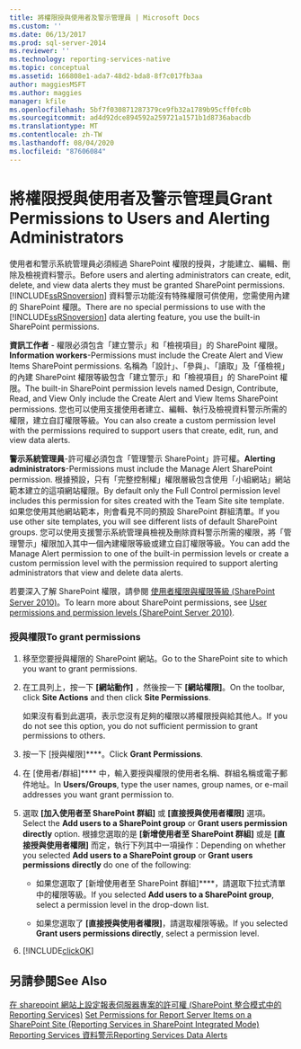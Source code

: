 ```yaml
---
title: 將權限授與使用者及警示管理員 | Microsoft Docs
ms.custom: ''
ms.date: 06/13/2017
ms.prod: sql-server-2014
ms.reviewer: ''
ms.technology: reporting-services-native
ms.topic: conceptual
ms.assetid: 166808e1-ada7-48d2-bda8-8f7c017fb3aa
author: maggiesMSFT
ms.author: maggies
manager: kfile
ms.openlocfilehash: 5bf7f030871287379ce9fb32a1789b95cff0fc0b
ms.sourcegitcommit: ad4d92dce894592a259721a1571b1d8736abacdb
ms.translationtype: MT
ms.contentlocale: zh-TW
ms.lasthandoff: 08/04/2020
ms.locfileid: "87606084"
---
```

# <a name="grant-permissions-to-users-and-alerting-administrators"></a><span data-ttu-id="aeb77-102">將權限授與使用者及警示管理員</span><span class="sxs-lookup"><span data-stu-id="aeb77-102">Grant Permissions to Users and Alerting Administrators</span></span>
  <span data-ttu-id="aeb77-103">使用者和警示系統管理員必須經過 SharePoint 權限的授與，才能建立、編輯、刪除及檢視資料警示。</span><span class="sxs-lookup"><span data-stu-id="aeb77-103">Before users and alerting administrators can create, edit, delete, and view data alerts they must be granted SharePoint permissions.</span></span> <span data-ttu-id="aeb77-104">[!INCLUDE[ssRSnoversion](../includes/ssrsnoversion-md.md)] 資料警示功能沒有特殊權限可供使用，您需使用內建的 SharePoint 權限。</span><span class="sxs-lookup"><span data-stu-id="aeb77-104">There are no special permissions to use with the [!INCLUDE[ssRSnoversion](../includes/ssrsnoversion-md.md)] data alerting feature, you use the built-in SharePoint permissions.</span></span>  
  
 <span data-ttu-id="aeb77-105">**資訊工作者** - 權限必須包含「建立警示」和「檢視項目」的 SharePoint 權限。</span><span class="sxs-lookup"><span data-stu-id="aeb77-105">**Information workers**-Permissions must include the Create Alert and View Items SharePoint permissions.</span></span> <span data-ttu-id="aeb77-106">名稱為「設計」、「參與」、「讀取」及「僅檢視」的內建 SharePoint 權限等級包含「建立警示」和「檢視項目」的 SharePoint 權限。</span><span class="sxs-lookup"><span data-stu-id="aeb77-106">The built-in SharePoint permission levels named Design, Contribute, Read, and View Only include the Create Alert and View Items SharePoint permissions.</span></span> <span data-ttu-id="aeb77-107">您也可以使用支援使用者建立、編輯、執行及檢視資料警示所需的權限，建立自訂權限等級。</span><span class="sxs-lookup"><span data-stu-id="aeb77-107">You can also create a custom permission level with the permissions required to support users that create, edit, run, and view data alerts.</span></span>  
  
 <span data-ttu-id="aeb77-108">**警示系統管理員**-許可權必須包含「管理警示 SharePoint」許可權。</span><span class="sxs-lookup"><span data-stu-id="aeb77-108">**Alerting administrators**-Permissions must include the Manage Alert SharePoint permission.</span></span> <span data-ttu-id="aeb77-109">根據預設，只有「完整控制權」權限層級包含使用「小組網站」網站範本建立的這項網站權限。</span><span class="sxs-lookup"><span data-stu-id="aeb77-109">By default only the Full Control permission level includes this permission for sites created with the Team Site site template.</span></span> <span data-ttu-id="aeb77-110">如果您使用其他網站範本，則會看見不同的預設 SharePoint 群組清單。</span><span class="sxs-lookup"><span data-stu-id="aeb77-110">If you use other site templates, you will see different lists of default SharePoint groups.</span></span> <span data-ttu-id="aeb77-111">您可以使用支援警示系統管理員檢視及刪除資料警示所需的權限，將「管理警示」權限加入其中一個內建權限等級或建立自訂權限等級。</span><span class="sxs-lookup"><span data-stu-id="aeb77-111">You can add the Manage Alert permission to one of the built-in permission levels or create a custom permission level with the permission required to support alerting administrators that view and delete data alerts.</span></span>  
  
 <span data-ttu-id="aeb77-112">若要深入了解 SharePoint 權限，請參閱 [使用者權限與權限等級 (SharePoint Server 2010)](https://technet.microsoft.com/library/cc721640.aspx)。</span><span class="sxs-lookup"><span data-stu-id="aeb77-112">To learn more about SharePoint permissions, see [User permissions and permission levels (SharePoint Server 2010)](https://technet.microsoft.com/library/cc721640.aspx).</span></span>  
  
### <a name="to-grant-permissions"></a><span data-ttu-id="aeb77-113">授與權限</span><span class="sxs-lookup"><span data-stu-id="aeb77-113">To grant permissions</span></span>  
  
1.  <span data-ttu-id="aeb77-114">移至您要授與權限的 SharePoint 網站。</span><span class="sxs-lookup"><span data-stu-id="aeb77-114">Go to the SharePoint site to which you want to grant permissions.</span></span>  
  
2.  <span data-ttu-id="aeb77-115">在工具列上，按一下 **[網站動作]** ，然後按一下 **[網站權限]**。</span><span class="sxs-lookup"><span data-stu-id="aeb77-115">On the toolbar, click **Site Actions** and then click **Site Permissions**.</span></span>  
  
     <span data-ttu-id="aeb77-116">如果沒有看到此選項，表示您沒有足夠的權限以將權限授與給其他人。</span><span class="sxs-lookup"><span data-stu-id="aeb77-116">If you do not see this option, you do not sufficient permission to grant permissions to others.</span></span>  
  
3.  <span data-ttu-id="aeb77-117">按一下 [授與權限]\*\*\*\*。</span><span class="sxs-lookup"><span data-stu-id="aeb77-117">Click **Grant Permissions**.</span></span>  
  
4.  <span data-ttu-id="aeb77-118">在 [使用者/群組]\*\*\*\* 中，輸入要授與權限的使用者名稱、群組名稱或電子郵件地址。</span><span class="sxs-lookup"><span data-stu-id="aeb77-118">In **Users/Groups**, type the user names, group names, or e-mail addresses you want grant permission to.</span></span>  
  
5.  <span data-ttu-id="aeb77-119">選取 **[加入使用者至 SharePoint 群組]** 或 **[直接授與使用者權限]** 選項。</span><span class="sxs-lookup"><span data-stu-id="aeb77-119">Select the **Add users to a SharePoint group** or **Grant users permission directly** option.</span></span> <span data-ttu-id="aeb77-120">根據您選取的是 **[新增使用者至 SharePoint 群組]** 或是 **[直接授與使用者權限]** 而定，執行下列其中一項操作：</span><span class="sxs-lookup"><span data-stu-id="aeb77-120">Depending on whether you selected **Add users to a SharePoint group** or **Grant users permissions directly** do one of the following:</span></span>  
  
    -   <span data-ttu-id="aeb77-121">如果您選取了 [新增使用者至 SharePoint 群組]\*\*\*\*，請選取下拉式清單中的權限等級。</span><span class="sxs-lookup"><span data-stu-id="aeb77-121">If you selected **Add users to a SharePoint group**, select a permission level in the drop-down list.</span></span>  
  
    -   <span data-ttu-id="aeb77-122">如果您選取了 **[直接授與使用者權限]**，請選取權限等級。</span><span class="sxs-lookup"><span data-stu-id="aeb77-122">If you selected **Grant users permissions directly**, select a permission level.</span></span>  
  
6.  [!INCLUDE[clickOK](../includes/clickok-md.md)]  
  
## <a name="see-also"></a><span data-ttu-id="aeb77-123">另請參閱</span><span class="sxs-lookup"><span data-stu-id="aeb77-123">See Also</span></span>  
 <span data-ttu-id="aeb77-124">[在 sharepoint 網站上設定報表伺服器專案的許可權 &#40;SharePoint 整合模式中的 Reporting Services&#41;](security/set-permissions-for-report-server-items-on-a-sharepoint-site.md) </span><span class="sxs-lookup"><span data-stu-id="aeb77-124">[Set Permissions for Report Server Items on a SharePoint Site &#40;Reporting Services in SharePoint Integrated Mode&#41;](security/set-permissions-for-report-server-items-on-a-sharepoint-site.md) </span></span>  
 [<span data-ttu-id="aeb77-125">Reporting Services 資料警示</span><span class="sxs-lookup"><span data-stu-id="aeb77-125">Reporting Services Data Alerts</span></span>](../ssms/agent/alerts.md)  
  
  
